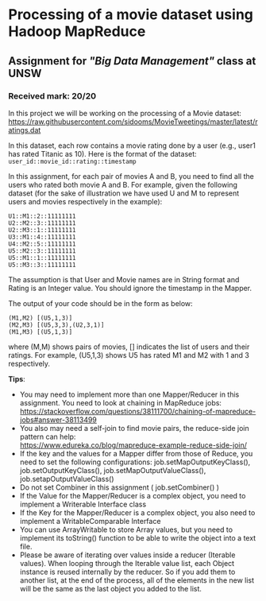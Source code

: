 # Processing of a movie dataset using Hadoop MapReduce
## Assignment for *"Big Data Management"* class at UNSW
### Received mark: 20/20

In this project we will be working on the processing of a Movie dataset:  
https://raw.githubusercontent.com/sidooms/MovieTweetings/master/latest/ratings.dat

In this dataset, each row contains a movie rating done by a user (e.g., user1 has rated Titanic as 10). Here is the format of the dataset: `user_id::movie_id::rating::timestamp`

In this assignment, for each pair of movies A and B, you need to find all the users who rated both movie A and B. For example, given the following dataset (for the sake of illustration we have used U and M to represent users and movies respectively in the example):
```
U1::M1::2::11111111
U2::M2::3::11111111
U2::M3::1::11111111
U3::M1::4::11111111
U4::M2::5::11111111
U5::M2::3::11111111
U5::M1::1::11111111
U5::M3::3::11111111
```
The assumption is that User and Movie names are in String format and Rating is an Integer value. You should ignore the timestamp in the Mapper.

The output of your code should be in the form as below:
```
(M1,M2) [(U5,1,3)]
(M2,M3) [(U5,3,3),(U2,3,1)]
(M1,M3) [(U5,1,3)]
```
where (M,M) shows pairs of movies, [] indicates the list of users and their ratings. For example, (U5,1,3) shows U5 has rated M1 and M2 with 1 and 3 respectively.

**Tips**:
* You may need to implement more than one Mapper/Reducer in this assignment. You need to look at chaining in MapReduce jobs:   https://stackoverflow.com/questions/38111700/chaining-of-mapreduce-jobs#answer-38113499
* You also may need a self-join to find movie pairs, the reduce-side join pattern can help:  
https://www.edureka.co/blog/mapreduce-example-reduce-side-join/
* If the key and the values for a Mapper differ from those of Reduce, you need to set the following configurations:
job.setMapOutputKeyClass(), job.setOutputKeyClass(), job.setMapOutputValueClass(), job.setapOutputValueClass()
* Do not set Combiner in this assignment ( job.setCombiner() )
* If the Value for the Mapper/Reducer is a complex object, you need to implement a Writerable Interface class
* If the Key for the Mapper/Reducer is a complex object, you also need to implement a WritableComparable Interface
* You can use ArrayWritable to store Array values, but you need to implement its toString() function to be able to write the object into a text file.
* Please be aware of iterating over values inside a reducer (Iterable<MyWritable> values). When looping through the Iterable value list, each Object instance is reused internally by the reducer. So if you add them to another list, at the end of the process, all of the elements in the new list will be the same as the last object you added to the list.

